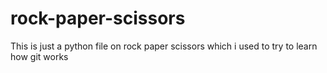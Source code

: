 # rock-paper-scissors
This is just a python file on rock paper scissors which i used to try to learn how git works
